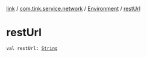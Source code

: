 [link](../../index.md) / [com.tink.service.network](../index.md) / [Environment](index.md) / [restUrl](./rest-url.md)

# restUrl

`val restUrl: `[`String`](https://kotlinlang.org/api/latest/jvm/stdlib/kotlin/-string/index.html)